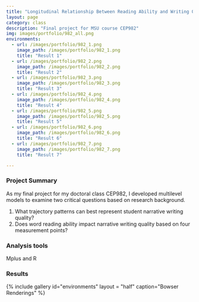 ```yaml
---
title: "Longitudinal Relationship Between Reading Ability and Writing Quality"
layout: page
category: class
description: "Final project for MSU course CEP982"
img: images/portfolio/982_all.png
environments:
  - url: /images/portfolio/982_1.png
    image_path: /images/portfolio/982_1.png
    title: "Result 1"
  - url: /images/portfolio/982_2.png
    image_path: /images/portfolio/982_2.png
    title: "Result 2"
  - url: /images/portfolio/982_3.png
    image_path: /images/portfolio/982_3.png
    title: "Result 3"
  - url: /images/portfolio/982_4.png
    image_path: /images/portfolio/982_4.png
    title: "Result 4"
  - url: /images/portfolio/982_5.png
    image_path: /images/portfolio/982_5.png
    title: "Result 5"
  - url: /images/portfolio/982_6.png
    image_path: /images/portfolio/982_6.png
    title: "Result 6"
  - url: /images/portfolio/982_7.png
    image_path: /images/portfolio/982_7.png
    title: "Result 7"

---
```


###  Project Summary
As my final project for my doctoral class CEP982, I developed multilevel models to examine two critical questions based on research background.
1. What trajectory patterns can best represent student narrative writing quality?
2. Does word reading ability impact narrative writing quality based on four measurement points?

### Analysis tools
Mplus and R

### Results
{% include gallery id="environments" layout = "half" caption="Bowser Renderings" %}
